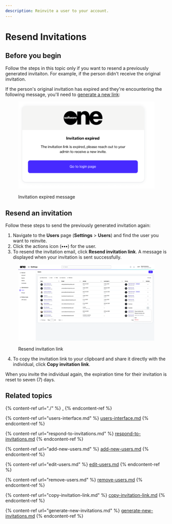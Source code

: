 ```yaml
---
description: Reinvite a user to your account.
---
```


# Resend Invitations

## Before you begin <a href="#taskt_users__manage_users_task__prereq__1" id="taskt_users__manage_users_task__prereq__1"></a>

Follow the steps in this topic only if you want to resend a previously generated invitaiton. For example, if the person didn't receive the original invitation.&#x20;

If the person's original invitation has expired and they're encountering the following message, you'll need to [generate a new link](generate-new-invitations.md):

<figure><img src="../../../.gitbook/assets/image (328).png" alt=""><figcaption><p>Invitation expired message</p></figcaption></figure>

## Resend an invitation&#x20;

Follow these steps to send the previously generated invitation again:

1. Navigate to the **Users** page (**Settings** > **Users**) and find the user you want to reinvite.
2. Click the actions icon (**•••**) for the user.
3. To resend the invitation email, click **Resend invitation link**. A message is displayed when your invitation is sent successfully.

<figure><img src="../../../.gitbook/assets/image (420).png" alt=""><figcaption><p>Resend invitation link</p></figcaption></figure>

4. To copy the invitation link to your clipboard and share it directly with the individual, click **Copy invitation link**.&#x20;

When you invite the individual again, the expiration time for their invitation is reset to seven (7) days.

## **Related topics**

{% content-ref url="./" %}
[.](./)
{% endcontent-ref %}

{% content-ref url="users-interface.md" %}
[users-interface.md](users-interface.md)
{% endcontent-ref %}

{% content-ref url="respond-to-invitations.md" %}
[respond-to-invitations.md](respond-to-invitations.md)
{% endcontent-ref %}

{% content-ref url="add-new-users.md" %}
[add-new-users.md](add-new-users.md)
{% endcontent-ref %}

{% content-ref url="edit-users.md" %}
[edit-users.md](edit-users.md)
{% endcontent-ref %}

{% content-ref url="remove-users.md" %}
[remove-users.md](remove-users.md)
{% endcontent-ref %}

{% content-ref url="copy-invitation-link.md" %}
[copy-invitation-link.md](copy-invitation-link.md)
{% endcontent-ref %}

{% content-ref url="generate-new-invitations.md" %}
[generate-new-invitations.md](generate-new-invitations.md)
{% endcontent-ref %}
